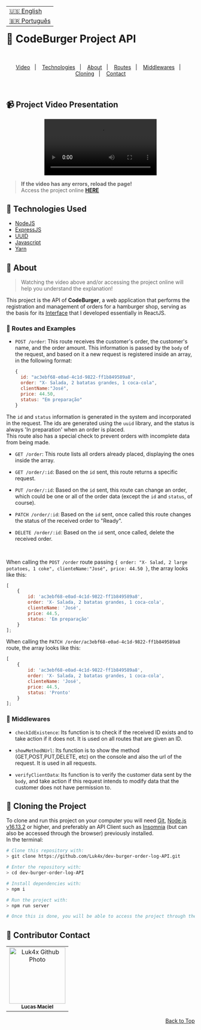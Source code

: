 <table align="right">
  <tr>
    <td>
      <a href="readme-en.md">🇺🇸 English</a>
    </td>
  </tr>
  <tr>
    <td>
      <a href="README.md">🇧🇷 Português</a>
    </td>
  </tr>
</table>
<br>

# 🍔 CodeBurger Project API

<br>
<p align="center">
  <a href="#-project-video-presentation">Video</a>&nbsp;&nbsp;&nbsp;|&nbsp;&nbsp;&nbsp;
  <a href="#-technologies-used">Technologies</a>&nbsp;&nbsp;&nbsp;|&nbsp;&nbsp;&nbsp;
  <a href="#-about">About</a>&nbsp;&nbsp;&nbsp;|&nbsp;&nbsp;&nbsp;
  <a href="#-routes-and-examples">Routes</a>&nbsp;&nbsp;&nbsp;|&nbsp;&nbsp;&nbsp;
  <a href="#-middlewares">Middlewares</a>&nbsp;&nbsp;&nbsp;|&nbsp;&nbsp;&nbsp;
  <a href="#-cloning-the-project">Cloning</a>&nbsp;&nbsp;&nbsp;|&nbsp;&nbsp;&nbsp;
  <a href="#-contributor-contact">Contact</a>
</p>
<br>

## 📹 Project Video Presentation
<div align="center">
  <video src="https://user-images.githubusercontent.com/86276393/165772574-ff4b0ddf-12ab-4430-a444-1531fbd85aca.mp4">
</div>

> **If the video has any errors, reload the page!**<br>
> Access the project online **[HERE](https://luk4x-codeburgerv1-api.herokuapp.com/order)**

## 🚀 Technologies Used

- [NodeJS](https://nodejs.org)
- [ExpressJS](https://expressjs.com/)
- [UUID](https://www.uuidgenerator.net/)
- [Javascript](https://developer.mozilla.org/en-US/docs/Web/JavaScript)
- [Yarn](https://yarnpkg.com/)

## 📝 About

> Watching the video above and/or accessing the project online will help you understand the explanation!

This project is the API of **CodeBurger**, a web application that performs the registration and management of orders for a hamburger shop, serving as the basis for its [Interface](https://github.com/Luk4x/dev-burger-order-log-interface) that I developed essentially in ReactJS.

### 📃 Routes and Examples
-   `POST /order`: This route receives the customer's order, the customer's name, and the order amount. This information is passed by the `body` of the request, and based on it a new request is registered inside an array, in the following format:
    
    ```js
    {
      id: "ac3ebf68-e0ad-4c1d-9822-ff1b849589a8",
      order: "X- Salada, 2 batatas grandes, 1 coca-cola",
      clientName:"José",
      price: 44.50,
      status: "Em preparação"
    }
    ```

  The `id` and `status` information is generated in the system and incorporated in the request. The ids are generated using the `uuid` library, and the status is always 'In preparation' when an order is placed.<br>
    This route also has a special check to prevent orders with incomplete data from being made.

-   `GET /order`: This route lists all orders already placed, displaying the ones inside the array.

-   `GET /order/:id`: Based on the `id` sent, this route returns a specific request.

-   `PUT /order/:id`: Based on the `id` sent, this route can change an order, which could be one or all of the order data (except the `id` and `status`, of course).

-   `PATCH /order/:id`: Based on the `id` sent, once called this route changes the status of the received order to "Ready".

-   `DELETE /order/:id`:  Based on the `id` sent, once called, delete the received order.

<br>

When calling the `POST /order` route passing `{ order: "X- Salad, 2 large potatoes, 1 coke", clienteName:"José", price: 44.50 }`, the array looks like this:

```js
[
    {
        id: 'ac3ebf68-e0ad-4c1d-9822-ff1b849589a8',
        order: 'X- Salada, 2 batatas grandes, 1 coca-cola',
        clienteName: 'José',
        price: 44.5,
        status: 'Em preparação'
    }
];
```

When calling the `PATCH /order/ac3ebf68-e0ad-4c1d-9822-ff1b849589a8` route, the array looks like this:

```js
[
    {
        id: 'ac3ebf68-e0ad-4c1d-9822-ff1b849589a8',
        order: 'X- Salada, 2 batatas grandes, 1 coca-cola',
        clienteName: 'José',
        price: 44.5,
        status: 'Pronto'
    }
];
```

### 🔑 Middlewares
- `checkIdExistence`: Its function is to check if the received ID exists and to take action if it does not. It is used on all routes that are given an ID.

- `showMethodNUrl`: Its function is to show the method (GET,POST,PUT,DELETE, etc) on the console and also the url of the request. It is used in all requests.

- `verifyClientData`: Its function is to verify the customer data sent by the `body`, and take action if this request intends to modify data that the customer does not have permission to.

## 📖 Cloning the Project

To clone and run this project on your computer you will need [Git](https://git-scm.com/), [Node.js v16.13.2](https://nodejs.org/en/) or higher, and preferably an API Client such as [Insomnia](https://insomnia.rest/) (but can also be accessed through the browser) previously installed.<br>In the terminal:

```bash
# Clone this repository with:
> git clone https://github.com/Luk4x/dev-burger-order-log-API.git

# Enter the repository with:
> cd dev-burger-order-log-API

# Install dependencies with: 
> npm i

# Run the project with:
> npm run server

# Once this is done, you will be able to access the project through the link that will appear in the terminal! (something like http://localhost:3000/ or http://127.0.0.1:5173/)
```

## 🤝 Contributor Contact
<table>
  <tr>
    <td align="center">
      <a href="https://www.linkedin.com/in/lucasmacielf/">
        <img src="https://avatars.githubusercontent.com/Luk4x" width="150px;" alt="Luk4x Github Photo"/><br>
        <sub>
          <b>Lucas Maciel</b>
        </sub>
      </a>
    </td>
  </tr>
</table>

<p align="right">
  <a href="#-codeburger-project-api">Back to Top</a>
</p>
